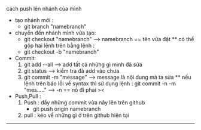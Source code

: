 cách push lên nhánh của mình
- tạo nhánh mới : 
    -   git branch "namebranch"
- chuyển đến nhánh mình vừa tạo:
    - git checkout "namebranch" --> namebranch == tên vừa đặt
 ** có thể gộp hai lệnh trên bằng lệnh :
    - git checkout -b "namebranch"
- Commit:
    1. git add --all --> add tất cả những gì mình đã sữa
    3. git status --> kiểm tra đã add vào chưa
    2. git commit -m "message" --> message là nội dung mà ta sửa
    ** nếu lệnh trên báo lỗi về syntax thì sử dụng lệnh : git commit -n -m "mes....." --> -n == nô đì phai >< 
- Push,Pull :
    1. Push : đẩy những commit vừa nãy lên trên github 
        - git push origin namebranch
    2. pull : kéo về những gì ở trên github hiện tại 
****